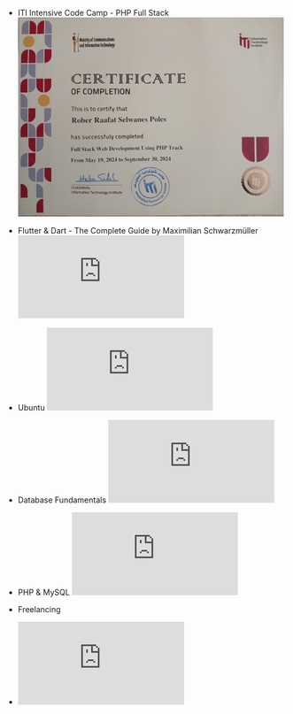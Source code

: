 

 - ITI Intensive Code Camp - PHP Full Stack
 ![enter image description here](https://github.com/RoberRaf/Certificates/blob/main/ITI-PHP.jpg)

 
 - Flutter & Dart - The Complete Guide by Maximilian Schwarzmüller
![Flutter & Dart](https://github.com/RoberRaf/Certificates/blob/main/Flutter.pdf)


 - Ubuntu
  ![Ubuntu](https://github.com/RoberRaf/Certificates/blob/main/ubuntu.pdf)


 - Database Fundamentals
 ![Databse Fundemtals](https://github.com/RoberRaf/Certificates/blob/main/Db%20fundamentals.pdf)
 

 - PHP & MySQL
 ![PHP MySQL](https://github.com/RoberRaf/Certificates/blob/main/PHP&MySql.pdf)
 

 - Freelancing
 - ![Freelancing](https://github.com/RoberRaf/Certificates/blob/main/freelancing.pdf)

  

